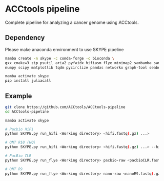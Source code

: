 # ACCtools pipeline

Complete pipeline for analyzing a cancer genome using ACCtools.

## Dependency
Please make anaconda environment to use SKYPE pipeline

```bash
mamba create -n skype -c conda-forge -c bioconda \
gxx cmake=3 zip psutil aria2 pyfaidx hifiasm flye minimap2 sambamba samtools \
numpy scipy matplotlib tqdm pycirclize pandas networkx graph-tool seaborn h5py

mamba activate skype
pip install juliacall
```

## Example
```bash
git clone https://github.com/ACCtools/ACCtools-pipeline
cd ACCtools-pipeline

mamba activate skype

# Pacbio HiFi
python SKYPE.py run_hifi <Working directory> <hifi.fastq(.gz) ...>

# ONT R10 (HQ)
python SKYPE.py run_hifi <Working directory> <hifi.fastq(.gz) ...> --hifiasm_args=--ont

# PacBio CLR
python SKYPE.py run_flye <Working directory> pacbio-raw <pacbioCLR.fastq(.gz) ...>

# ONT R9
python SKYPE.py run_flye <Working directory> nano-raw <nanoR9.fastq(.gz) ...>
```